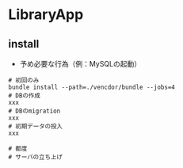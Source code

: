 # LibraryApp

## install

* 予め必要な行為（例：MySQLの起動）

```
# 初回のみ
bundle install --path=./vencdor/bundle --jobs=4
# DBの作成
xxx
# DBのmigration
xxx
# 初期データの投入
xxx
```

```
# 都度
# サーバの立ち上げ

```